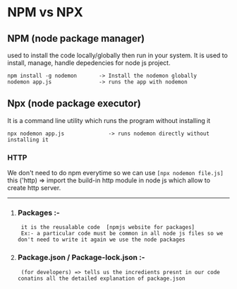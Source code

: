 # NPM vs NPX
## NPM (node package manager) 
used to install the code locally/globally then run in your system.
It is used to install, manage, handle depedencies for node js project.

``` Example 
npm install -g nodemon       -> Install the nodemon globally
nodemon app.js               -> runs the app with nodemon 
```


## Npx (node package executor)
It is a command line utility which runs the program without installing it

``` Example
npx nodemon app.js              -> runs nodemon directly without installing it
```

### HTTP
We don't need to do npm everytime so we can use `[npx nodemon file.js]` 
this ('http) => import the build-in http module in node js which allow to create http server.

---

1. ### Packages :-
        it is the reusalable code  [npmjs website for packages]
        Ex:- a particular code must be common in all node js files so we don't need to write it again we use the node packages

2. ### Package.json / Package-lock.json :-
        (for developers) => tells us the incredients presnt in our code conatins all the detailed explanation of package.json
